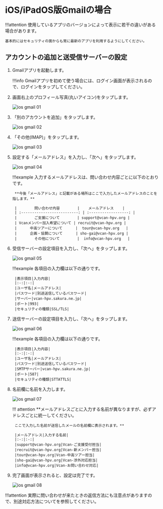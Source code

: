# iOS/iPadOS版Gmailの場合

!!!attention
    使用しているアプリのバージョンによって表示に若干の違いがある場合があります。

    基本的にはセキュリティの面からも常に最新のアプリを利用するようにしてください。

## アカウントの追加と送受信サーバーの設定

1. Gmailアプリを起動します。

    !!!info
        Gmailアプリを初めて使う場合には、ログイン画面が表示されるので、ログインをタップしてください。

2. 画面右上のプロフィール写真(丸いアイコン)をタップします。

    ![ios gmail 01](../../img/ios_gmail_01.webp)

3. 「別のアカウントを追加」をタップします。

    ![ios gmail 02](../../img/ios_gmail_02.webp)

4. 「その他(IMAP)」をタップします。

    ![ios gmail 03](../../img/ios_gmail_03.webp)

5. 設定する「メールアドレス」を入力し、「次へ」をタップします。

    ![ios gmail 04](../../img/ios_gmail_04.webp)

    !!!example
        入力するメールアドレスは、問い合わせ内容ごとに以下のとおりです。

        **今後「メールアドレス」と記載がある場所はここで入力したメールアドレスのことを指します。**

        |        問い合わせ内容        |    メールアドレス    |
        | :--------------------------: | :------------------: |
        |        ご支援について        | support@vcan-hpv.org |
        | Vcanメンバー加入希望について | recruit@vcan-hpv.org |
        |      中高ツアーについて      |  tour@vcan-hpv.org   |
        |      企画・協賛について      | sho-gai@vcan-hpv.org |
        |        その他について        |  info@vcan-hpv.org   |

6. 受信サーバーの設定項目を入力し、「次へ」をタップします。

    ![ios gmail 05](../../img/ios_gmail_05.webp)

    !!!example
        各項目の入力欄は以下の通りです。

        |表示項目|入力内容|
        |:-:|:-:|
        |ユーザ名|メールアドレス|
        |パスワード|別途送信しているパスワード|
        |サーバー|vcan-hpv.sakura.ne.jp|
        |ポート|993|
        |セキュリティの種類|SSL/TLS|

7. 送信サーバーの設定項目を入力し、「次へ」をタップします。

    ![ios gmail 06](../../img/ios_gmail_06.webp)

    !!!example
        各項目の入力欄は以下の通りです。

        |表示項目|入力内容|
        |:-:|:-:|
        |ユーザ名|メールアドレス|
        |パスワード|別途送信しているパスワード|
        |SMTPサーバー|vcan-hpv.sakura.ne.jp|
        |ポート|587|
        |セキュリティの種類|STTATTLS|

8. 名前欄に名前を入力します。

    ![ios gmail 07](../../img/ios_gmail_07.webp)

    !!! attention
        **メールアドレスごとに入力する名前が異なりますが、必ずアドレスごとに統一してください。

        ここで入力した名前が送信したメールの名前欄に表示されます。**

        |メールアドレス|入力する名前|
        |:-:|:-:|
        |support@vcan-hpv.org|Vcan-ご支援受付担当|
        |recruit@vcan-hpv.org|Vcan-新メンバー担当|
        |tour@vcan-hpv.org|Vcan-中高ツアー担当|
        |sho-gai@vcan-hpv.org|Vcan-渉外対応担当|
        |info@vcan-hpv.org|Vcan-お問い合わせ対応|

9. 完了画面が表示されると、設定は完了です。

    ![ios gmail 08](../../img/ios_gmail_08.webp)

!!!attention
    実際に問い合わせが来たときの返信方法にも注意点がありますので、別途対応方法についてを参照してください。
